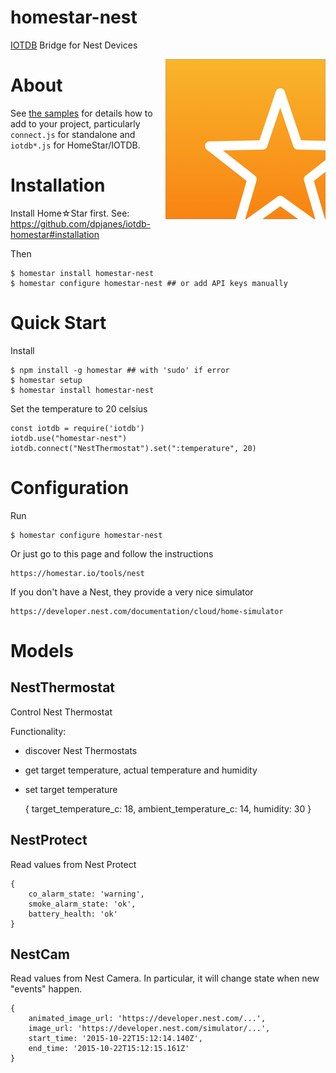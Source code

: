 # homestar-nest
[IOTDB](https://github.com/dpjanes/node-iotdb) Bridge for Nest Devices

<img src="https://raw.githubusercontent.com/dpjanes/iotdb-homestar/master/docs/HomeStar.png" align="right" />

# About

See <a href="samples/">the samples</a> for details how to add to your project,
particularly <code>connect.js</code> for standalone
and <code>iotdb\*.js</code> for HomeStar/IOTDB.

# Installation

Install Home☆Star first. 
See: https://github.com/dpjanes/iotdb-homestar#installation

Then

    $ homestar install homestar-nest
    $ homestar configure homestar-nest ## or add API keys manually

# Quick Start

Install

	$ npm install -g homestar ## with 'sudo' if error
	$ homestar setup
	$ homestar install homestar-nest

Set the temperature to 20 celsius

	const iotdb = require('iotdb')
    iotdb.use("homestar-nest")
	iotdb.connect("NestThermostat").set(":temperature", 20)

# Configuration

Run

    $ homestar configure homestar-nest

Or just go to this page and follow the instructions

    https://homestar.io/tools/nest

If you don't have a Nest, they provide a very nice simulator

    https://developer.nest.com/documentation/cloud/home-simulator

# Models
## NestThermostat

Control Nest Thermostat

Functionality:

* discover Nest Thermostats
* get target temperature, actual temperature and humidity
* set target temperature

    {
        target_temperature_c: 18,
        ambient_temperature_c: 14,
        humidity: 30
    }

## NestProtect

Read values from Nest Protect

    {
        co_alarm_state: 'warning',
        smoke_alarm_state: 'ok',
        battery_health: 'ok'
    }

## NestCam

Read values from Nest Camera. In particular, it will change state
when new "events" happen.

    {
        animated_image_url: 'https://developer.nest.com/...',
        image_url: 'https://developer.nest.com/simulator/...',
        start_time: '2015-10-22T15:12:14.140Z',
        end_time: '2015-10-22T15:12:15.161Z'
    }
